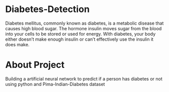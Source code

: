 # Diabetes-Detection
Diabetes mellitus, commonly known as diabetes, is a metabolic disease that causes high blood sugar. The hormone insulin moves sugar from the blood into your cells to be stored or used for energy. With diabetes, your body either doesn’t make enough insulin or can’t effectively use the insulin it does make.

# About Project
Building a artificial neural network to predict if a person has diabetes or not using python and Pima-Indian-Diabetes dataset
  
